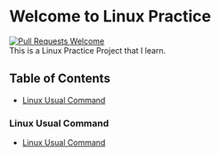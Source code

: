 # Welcome to Linux Practice 
[![Pull Requests Welcome](https://img.shields.io/badge/PRs-welcome-brightgreen.svg?style=flat)](https://github.com/magicansk/InfoSec_Practice/blob/master/CONTRIBUTORS_guide.md)  
This is a Linux Practice Project that I learn. 

## Table of Contents 
- [Linux Usual Command](#linux-usual-command) 
### Linux Usual Command
- [Linux Usual Command](https://magicansk.github.io/Linux_Practice/LinuxUsualCommand)
